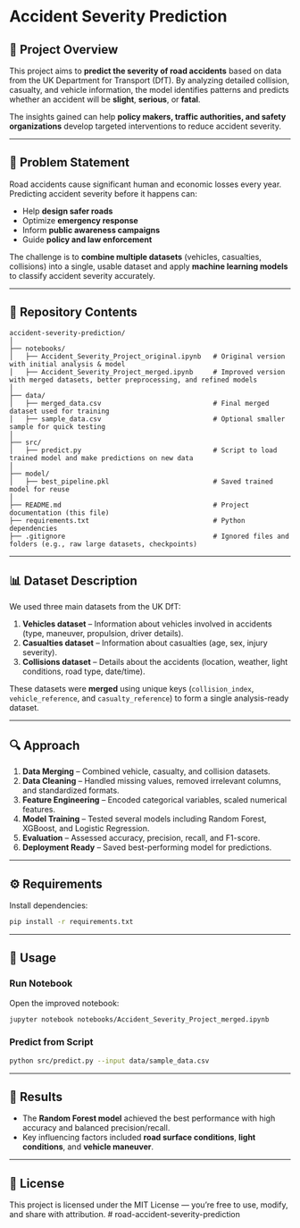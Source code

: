 # **Accident Severity Prediction**

## 📌 Project Overview

This project aims to **predict the severity of road accidents** based on data from the UK Department for Transport (DfT).
By analyzing detailed collision, casualty, and vehicle information, the model identifies patterns and predicts whether an accident will be **slight**, **serious**, or **fatal**.

The insights gained can help **policy makers, traffic authorities, and safety organizations** develop targeted interventions to reduce accident severity.

---

## 🎯 Problem Statement

Road accidents cause significant human and economic losses every year.
Predicting accident severity before it happens can:

* Help **design safer roads**
* Optimize **emergency response**
* Inform **public awareness campaigns**
* Guide **policy and law enforcement**

The challenge is to **combine multiple datasets** (vehicles, casualties, collisions) into a single, usable dataset and apply **machine learning models** to classify accident severity accurately.

---

## 📂 Repository Contents

```
accident-severity-prediction/
│
├── notebooks/
│   ├── Accident_Severity_Project_original.ipynb   # Original version with initial analysis & model
│   ├── Accident_Severity_Project_merged.ipynb     # Improved version with merged datasets, better preprocessing, and refined models
│
├── data/
│   ├── merged_data.csv                            # Final merged dataset used for training
│   ├── sample_data.csv                            # Optional smaller sample for quick testing
│
├── src/
│   ├── predict.py                                 # Script to load trained model and make predictions on new data
│
├── model/
│   ├── best_pipeline.pkl                          # Saved trained model for reuse
│
├── README.md                                      # Project documentation (this file)
├── requirements.txt                               # Python dependencies
├── .gitignore                                     # Ignored files and folders (e.g., raw large datasets, checkpoints)
```

---

## 📊 Dataset Description

We used three main datasets from the UK DfT:

1. **Vehicles dataset** – Information about vehicles involved in accidents (type, maneuver, propulsion, driver details).
2. **Casualties dataset** – Information about casualties (age, sex, injury severity).
3. **Collisions dataset** – Details about the accidents (location, weather, light conditions, road type, date/time).

These datasets were **merged** using unique keys (`collision_index`, `vehicle_reference`, and `casualty_reference`) to form a single analysis-ready dataset.

---

## 🔍 Approach

1. **Data Merging** – Combined vehicle, casualty, and collision datasets.
2. **Data Cleaning** – Handled missing values, removed irrelevant columns, and standardized formats.
3. **Feature Engineering** – Encoded categorical variables, scaled numerical features.
4. **Model Training** – Tested several models including Random Forest, XGBoost, and Logistic Regression.
5. **Evaluation** – Assessed accuracy, precision, recall, and F1-score.
6. **Deployment Ready** – Saved best-performing model for predictions.

---

## ⚙️ Requirements

Install dependencies:

```bash
pip install -r requirements.txt
```

---

## 🚀 Usage

### Run Notebook

Open the improved notebook:

```bash
jupyter notebook notebooks/Accident_Severity_Project_merged.ipynb
```

### Predict from Script

```bash
python src/predict.py --input data/sample_data.csv
```

---

## 📌 Results

* The **Random Forest model** achieved the best performance with high accuracy and balanced precision/recall.
* Key influencing factors included **road surface conditions**, **light conditions**, and **vehicle maneuver**.

---

## 📄 License

This project is licensed under the MIT License — you’re free to use, modify, and share with attribution.
#   r o a d - a c c i d e n t - s e v e r i t y - p r e d i c t i o n 
 
 
